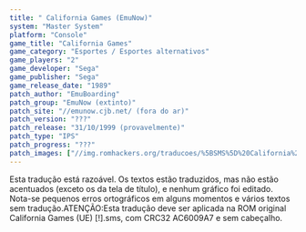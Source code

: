 ```yaml
---
title: " California Games (EmuNow)"
system: "Master System"
platform: "Console"
game_title: "California Games"
game_category: "Esportes / Esportes alternativos"
game_players: "2"
game_developer: "Sega"
game_publisher: "Sega"
game_release_date: "1989"
patch_author: "EmuBoarding"
patch_group: "EmuNow (extinto)"
patch_site: "//emunow.cjb.net/ (fora do ar)"
patch_version: "???"
patch_release: "31/10/1999 (provavelmente)"
patch_type: "IPS"
patch_progress: "???"
patch_images: ["//img.romhackers.org/traducoes/%5BSMS%5D%20California%20Games%20-%20EmuNow%20-%201.png","//img.romhackers.org/traducoes/%5BSMS%5D%20California%20Games%20-%20EmuNow%20-%202.png","//img.romhackers.org/traducoes/%5BSMS%5D%20California%20Games%20-%20EmuNow%20-%203.png"]
---
```

Esta tradução está razoável. Os textos estão traduzidos, mas não estão acentuados (exceto os da tela de título), e nenhum gráfico foi editado. Nota-se pequenos erros ortográficos em alguns momentos e vários textos sem tradução.ATENÇÃO:Esta tradução deve ser aplicada na ROM original California Games (UE) [!].sms, com CRC32 AC6009A7 e sem cabeçalho.